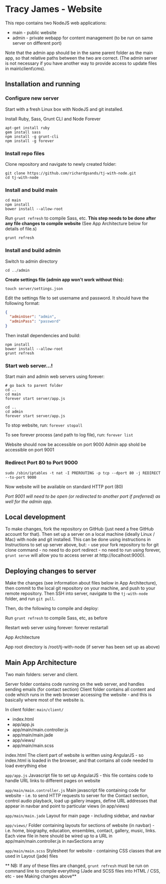 # Tracy James - Website

This repo contains two NodeJS web applications:
- main - public website
- admin - private webapp for content management (to be run on same server on different port)

Note that the admin app should be in the same parent folder as the main app, so that relative paths between the two are correct. (The admin server is not necessary if you have another way to provide access to update files in main\client\cms). 

## Installation and running

### Configure new server

Start with a fresh Linux box with NodeJS and git installed.

Install Ruby, Sass, Grunt CLI and Node Forever

```
apt-get install ruby
gem install sass
npm install -g grunt-cli
npm install -g forever
```

### Install repo files

Clone repository and navigate to newly created folder:
```
git clone https://github.com/richardgsands/tj-with-node.git
cd tj-with-node
```

### Install and build main
```
cd main
npm install
bower install --allow-root
```
Run `grunt refresh` to compile Sass, etc. **This step needs to be done after any file changes to compile website** (See App Architecture below for details of file.s)
```
grunt refresh
```

### Install and build admin
Switch to admin directory
```
cd ../admin
```

**Create settings file (admin app won't work without this):**
```
touch server/settings.json
```

Edit the settings file to set username and password. It should have the following format:
```json
{
  "adminUser": "admin",
  "adminPass": "password"
}
```

Then install dependencies and build:
```
npm install
bower install --allow-root
grunt refresh
```

### Start web server...!

Start main and admin web servers using forever:
```
# go back to parent folder
cd ..
cd main
forever start server/app.js

cd ..
cd admin
forever start server/app.js
```

To stop website, run: `forever stopall`

To see forever process (and path to log file), run: `forever list`

Website should now be accessible on port 9000
Admin app shold be accessible on port 9001

### Redirect Port 80 to Port 9000

```
sudo /sbin/iptables -t nat -I PREROUTING -p tcp --dport 80 -j REDIRECT --to-port 9000
```
Now website will be available on standard HTTP port (80)

*Port 9001 will need to be open (or redirected to another port if preferred) as well for the admin app.*

## Local development

To make changes, fork the repository on GitHub (just need a free GitHub account for that). Then set up a server on a local machine (ideally Linux / Mac) with node and git installed. This can be done using instructions in Instructions to set up server above, but:
	- use your fork repository to for git clone command
	- no need to do port redirect
	- no need to run using forever, `grunt serve` will allow you to access server at http://localhost:9000).

## Deploying changes to server

Make the changes (see information about files below in App Architecture), then commit to the local git repository on your machine, and push to your remote repository. Then SSH into server, navigate to the `tj-with-node` folder, and run `git pull`.

Then, do the following to compile and deploy:

Run `grunt refresh` to compile Sass, etc, as before

Restart web server using forever:
forever restartall

App Architecture

App root directory is /root/tj-with-node (if server has been set up as above)

## Main App Architecture

Two main folders: server and client.

Server folder contains code running on the web server, and handles sending emails (for contact section)
Client folder contains all content and code which runs in the web browser accessing the website - and this is basically where most of the website is.

In client folder:
`main/client/`

  - index.html
  - app/app.js
  - app/main/main.controller.js
  - app/main/main.jade
  - app/views/
  - app/main/main.scss

index.html
The client part of website is written using AngularJS - so index.html is loaded in the browser, and that contains all code needed to load everything else

`app/app.js`
Javascript file to set up AngularJS - this file contains code to handle URL links to different pages on website

`app/main/main.controller.js`
Main javascript file containing code for website - i.e. to send HTTP requests to server for the Contact section, control audio playback, load up gallery images, define URL addresses that appear in navbar and point to particular views (in app/views)

`app/main/main.jade`
Layout for main page - including sidebar, and navbar

`app/views/`
Folder containing layouts for sections of website (in navbar) - i.e. home, biography, education, ensembles, contact, gallery, music, links. Each view file in here should be wired up to a URL in app/main/main.controller.js in navSections array

`app/main/main.scss`
Stylesheet for website - containing CSS classes that are used in Layout (jade) files

** NB: If any of these files are changed, `grunt refresh` must be run on command line to compile everything (Jade and SCSS files into HTML / CSS, etc - see Making changes above**

